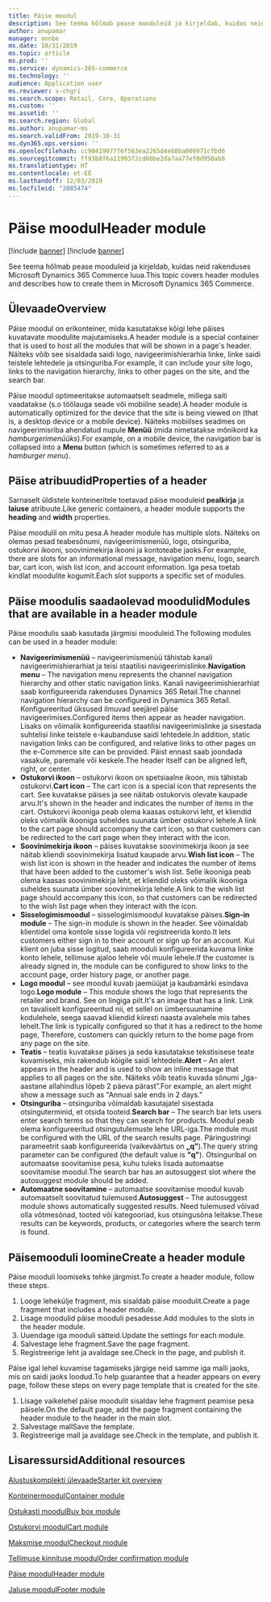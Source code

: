 ```yaml
---
title: Päise moodul
description: See teema hõlmab pease mooduleid ja kirjeldab, kuidas neid rakenduses Microsoft Dynamics 365 Commerce luua.
author: anupamar
manager: annbe
ms.date: 10/31/2019
ms.topic: article
ms.prod: ''
ms.service: dynamics-365-commerce
ms.technology: ''
audience: Application user
ms.reviewer: v-chgri
ms.search.scope: Retail, Core, Operations
ms.custom: ''
ms.assetid: ''
ms.search.region: Global
ms.author: anupamar-ms
ms.search.validFrom: 2019-10-31
ms.dyn365.ops.version: ''
ms.openlocfilehash: cc98419077f6f563ea2265d4e68ba809971cfbd6
ms.sourcegitcommit: ff93b8f6a11993f2cd00be2da7aa77ef0d950ab8
ms.translationtype: HT
ms.contentlocale: et-EE
ms.lasthandoff: 12/03/2019
ms.locfileid: "2885474"
---
```

# <a name="header-module"></a><span data-ttu-id="897ee-103">Päise moodul</span><span class="sxs-lookup"><span data-stu-id="897ee-103">Header module</span></span>

[!include [banner](includes/preview-banner.md)]
[!include [banner](includes/banner.md)]

<span data-ttu-id="897ee-104">See teema hõlmab pease mooduleid ja kirjeldab, kuidas neid rakenduses Microsoft Dynamics 365 Commerce luua.</span><span class="sxs-lookup"><span data-stu-id="897ee-104">This topic covers header modules and describes how to create them in Microsoft Dynamics 365 Commerce.</span></span>

## <a name="overview"></a><span data-ttu-id="897ee-105">Ülevaade</span><span class="sxs-lookup"><span data-stu-id="897ee-105">Overview</span></span>

<span data-ttu-id="897ee-106">Päise moodul on erikonteiner, mida kasutatakse kõigi lehe päises kuvatavate moodulite majutamiseks.</span><span class="sxs-lookup"><span data-stu-id="897ee-106">A header module is a special container that is used to host all the modules that will be shown in a page's header.</span></span> <span data-ttu-id="897ee-107">Näiteks võib see sisaldada saidi logo, navigeerimishierarhia linke, linke saidi teistele lehtedele ja otsinguriba.</span><span class="sxs-lookup"><span data-stu-id="897ee-107">For example, it can include your site logo, links to the navigation hierarchy, links to other pages on the site, and the search bar.</span></span>

<span data-ttu-id="897ee-108">Päise moodul optimeeritakse automaatselt seadmele, millega saiti vaadatakse (s.o töölauga seade või mobiilne seade).</span><span class="sxs-lookup"><span data-stu-id="897ee-108">A header module is automatically optimized for the device that the site is being viewed on (that is, a desktop device or a mobile device).</span></span> <span data-ttu-id="897ee-109">Näiteks mobiilses seadmes on navigeerimisriba ahendatud nupule **Menüü** (mida nimetatakse mõnikord ka *hamburgerimenüüks*).</span><span class="sxs-lookup"><span data-stu-id="897ee-109">For example, on a mobile device, the navigation bar is collapsed into a **Menu** button (which is sometimes referred to as a *hamburger menu*).</span></span>

## <a name="properties-of-a-header"></a><span data-ttu-id="897ee-110">Päise atribuudid</span><span class="sxs-lookup"><span data-stu-id="897ee-110">Properties of a header</span></span>

<span data-ttu-id="897ee-111">Sarnaselt üldistele konteineritele toetavad päise mooduleid **pealkirja** ja **laiuse** atribuute.</span><span class="sxs-lookup"><span data-stu-id="897ee-111">Like generic containers, a header module supports the **heading** and **width** properties.</span></span>

<span data-ttu-id="897ee-112">Päise moodulil on mitu pesa.</span><span class="sxs-lookup"><span data-stu-id="897ee-112">A header module has multiple slots.</span></span> <span data-ttu-id="897ee-113">Näiteks on olemas pesad teabesõnumi, navigeerimismenüü, logo, otsinguriba, ostukorvi ikooni, soovinimekirja ikooni ja kontoteabe jaoks.</span><span class="sxs-lookup"><span data-stu-id="897ee-113">For example, there are slots for an informational message, navigation menu, logo, search bar, cart icon, wish list icon, and account information.</span></span> <span data-ttu-id="897ee-114">Iga pesa toetab kindlat moodulite kogumit.</span><span class="sxs-lookup"><span data-stu-id="897ee-114">Each slot supports a specific set of modules.</span></span>

## <a name="modules-that-are-available-in-a-header-module"></a><span data-ttu-id="897ee-115">Päise moodulis saadaolevad moodulid</span><span class="sxs-lookup"><span data-stu-id="897ee-115">Modules that are available in a header module</span></span>

<span data-ttu-id="897ee-116">Päise moodulis saab kasutada järgmisi mooduleid.</span><span class="sxs-lookup"><span data-stu-id="897ee-116">The following modules can be used in a header module:</span></span>

- <span data-ttu-id="897ee-117">**Navigeerimismenüü** – navigeerimismenüü tähistab kanali navigeerimishierarhiat ja teisi staatilisi navigeerimislinke.</span><span class="sxs-lookup"><span data-stu-id="897ee-117">**Navigation menu** – The navigation menu represents the channel navigation hierarchy and other static navigation links.</span></span> <span data-ttu-id="897ee-118">Kanali navigeerimishierarhiat saab konfigureerida rakenduses Dynamics 365 Retail.</span><span class="sxs-lookup"><span data-stu-id="897ee-118">The channel navigation hierarchy can be configured in Dynamics 365 Retail.</span></span> <span data-ttu-id="897ee-119">Konfigureeritud üksused ilmuvad seejärel päise navigeerimises.</span><span class="sxs-lookup"><span data-stu-id="897ee-119">Configured items then appear as header navigation.</span></span> <span data-ttu-id="897ee-120">Lisaks on võimalik konfigureerida staatilisi navigeerimislinke ja sisestada suhtelisi linke teistele e-kaubanduse saidi lehtedele.</span><span class="sxs-lookup"><span data-stu-id="897ee-120">In addition, static navigation links can be configured, and relative links to other pages on the e-Commerce site can be provided.</span></span> <span data-ttu-id="897ee-121">Päist ennast saab joondada vasakule, paremale või keskele.</span><span class="sxs-lookup"><span data-stu-id="897ee-121">The header itself can be aligned left, right, or center.</span></span>
- <span data-ttu-id="897ee-122">**Ostukorvi ikoon** – ostukorvi ikoon on spetsiaalne ikoon, mis tähistab ostukorvi.</span><span class="sxs-lookup"><span data-stu-id="897ee-122">**Cart icon** – The cart icon is a special icon that represents the cart.</span></span> <span data-ttu-id="897ee-123">See kuvatakse päises ja see näitab ostukorvis olevate kaupade arvu.</span><span class="sxs-lookup"><span data-stu-id="897ee-123">It's shown in the header and indicates the number of items in the cart.</span></span> <span data-ttu-id="897ee-124">Ostukorvi ikooniga peab olema kaasas ostukorvi leht, et kliendid oleks võimalik ikooniga suheldes suunata ümber ostukorvi lehele.</span><span class="sxs-lookup"><span data-stu-id="897ee-124">A link to the cart page should accompany the cart icon, so that customers can be redirected to the cart page when they interact with the icon.</span></span>
- <span data-ttu-id="897ee-125">**Soovinimekirja ikoon** – päises kuvatakse soovinimekirja ikoon ja see näitab kliendi soovinimekirja lisatud kaupade arvu.</span><span class="sxs-lookup"><span data-stu-id="897ee-125">**Wish list icon** – The wish list icon is shown in the header and indicates the number of items that have been added to the customer's wish list.</span></span> <span data-ttu-id="897ee-126">Selle ikooniga peab olema kaasas soovinimekirja leht, et kliendid oleks võimalik ikooniga suheldes suunata ümber soovinimekirja lehele.</span><span class="sxs-lookup"><span data-stu-id="897ee-126">A link to the wish list page should accompany this icon, so that customers can be redirected to the wish list page when they interact with the icon.</span></span>
- <span data-ttu-id="897ee-127">**Sisselogimismoodul** – sisselogimismoodul kuvatakse päises.</span><span class="sxs-lookup"><span data-stu-id="897ee-127">**Sign-in module** – The sign-in module is shown in the header.</span></span> <span data-ttu-id="897ee-128">See võimaldab klientidel oma kontole sisse logida või registreerida konto.</span><span class="sxs-lookup"><span data-stu-id="897ee-128">It lets customers either sign in to their account or sign up for an account.</span></span> <span data-ttu-id="897ee-129">Kui klient on juba sisse logitud, saab mooduli konfigureerida kuvama linke konto lehele, tellimuse ajaloo lehele või muule lehele.</span><span class="sxs-lookup"><span data-stu-id="897ee-129">If the customer is already signed in, the module can be configured to show links to the account page, order history page, or another page.</span></span>
- <span data-ttu-id="897ee-130">**Logo moodul** – see moodul kuvab jaemüüjat ja kaubamärki esindava logo.</span><span class="sxs-lookup"><span data-stu-id="897ee-130">**Logo module** – This module shows the logo that represents the retailer and brand.</span></span> <span data-ttu-id="897ee-131">See on lingiga pilt.</span><span class="sxs-lookup"><span data-stu-id="897ee-131">It's an image that has a link.</span></span> <span data-ttu-id="897ee-132">Link on tavaliselt konfigureeritud nii, et sellel on ümbersuunamine kodulehele, seega saavad kliendid kiiresti naasta avalehele mis tahes lehelt.</span><span class="sxs-lookup"><span data-stu-id="897ee-132">The link is typically configured so that it has a redirect to the home page, Therefore, customers can quickly return to the home page from any page on the site.</span></span>
- <span data-ttu-id="897ee-133">**Teatis** – teatis kuvatakse päises ja seda kasutatakse tekstisisese teate kuvamiseks, mis rakendub kõigile saidi lehtedele.</span><span class="sxs-lookup"><span data-stu-id="897ee-133">**Alert** – An alert appears in the header and is used to show an inline message that applies to all pages on the site.</span></span> <span data-ttu-id="897ee-134">Näiteks võib teatis kuvada sõnumi „Iga-aastane allahindlus lõpeb 2 päeva pärast”.</span><span class="sxs-lookup"><span data-stu-id="897ee-134">For example, an alert might show a message such as "Annual sale ends in 2 days."</span></span>
- <span data-ttu-id="897ee-135">**Otsinguriba** – otsinguriba võimaldab kasutajatel sisestada otsinguterminid, et otsida tooteid.</span><span class="sxs-lookup"><span data-stu-id="897ee-135">**Search bar** – The search bar lets users enter search terms so that they can search for products.</span></span> <span data-ttu-id="897ee-136">Moodul peab olema konfigureeritud otsingutulemuste lehe URL-iga.</span><span class="sxs-lookup"><span data-stu-id="897ee-136">The module must be configured with the URL of the search results page.</span></span> <span data-ttu-id="897ee-137">Päringustringi parameetrit saab konfigureerida (vaikeväärtus on **„q”**).</span><span class="sxs-lookup"><span data-stu-id="897ee-137">The query string parameter can be configured (the default value is **"q"**).</span></span> <span data-ttu-id="897ee-138">Otsinguribal on automaatse soovitamise pesa, kuhu tuleks lisada automaatse soovitamise moodul.</span><span class="sxs-lookup"><span data-stu-id="897ee-138">The search bar has an autosuggest slot where the autosuggest module should be added.</span></span>
- <span data-ttu-id="897ee-139">**Automaatne soovitamine** – automaatse soovitamise moodul kuvab automaatselt soovitatud tulemused.</span><span class="sxs-lookup"><span data-stu-id="897ee-139">**Autosuggest** – The autosuggest module shows automatically suggested results.</span></span> <span data-ttu-id="897ee-140">Need tulemused võivad olla võtmesõnad, tooted või kategooriad, kus otsingusõna leitakse.</span><span class="sxs-lookup"><span data-stu-id="897ee-140">These results can be keywords, products, or categories where the search term is found.</span></span>

## <a name="create-a-header-module"></a><span data-ttu-id="897ee-141">Päisemooduli loomine</span><span class="sxs-lookup"><span data-stu-id="897ee-141">Create a header module</span></span>

<span data-ttu-id="897ee-142">Päise mooduli loomiseks tehke järgmist.</span><span class="sxs-lookup"><span data-stu-id="897ee-142">To create a header module, follow these steps.</span></span>

1. <span data-ttu-id="897ee-143">Looge lehekülje fragment, mis sisaldab päise moodulit.</span><span class="sxs-lookup"><span data-stu-id="897ee-143">Create a page fragment that includes a header module.</span></span>
1. <span data-ttu-id="897ee-144">Lisage moodulid päise mooduli pesadesse.</span><span class="sxs-lookup"><span data-stu-id="897ee-144">Add modules to the slots in the header module.</span></span>
1. <span data-ttu-id="897ee-145">Uuendage iga mooduli sätteid.</span><span class="sxs-lookup"><span data-stu-id="897ee-145">Update the settings for each module.</span></span>
1. <span data-ttu-id="897ee-146">Salvestage lehe fragment.</span><span class="sxs-lookup"><span data-stu-id="897ee-146">Save the page fragment.</span></span> 
1. <span data-ttu-id="897ee-147">Registreerige leht ja avaldage see.</span><span class="sxs-lookup"><span data-stu-id="897ee-147">Check in the page, and publish it.</span></span>

<span data-ttu-id="897ee-148">Päise igal lehel kuvamise tagamiseks järgige neid samme iga malli jaoks, mis on saidi jaoks loodud.</span><span class="sxs-lookup"><span data-stu-id="897ee-148">To help guarantee that a header appears on every page, follow these steps on every page template that is created for the site.</span></span>

1. <span data-ttu-id="897ee-149">Lisage vaikelehel päise moodulit sisaldav lehe fragment peamise pesa päisele.</span><span class="sxs-lookup"><span data-stu-id="897ee-149">On the default page, add the page fragment containing the header module to the header in the main slot.</span></span>
1. <span data-ttu-id="897ee-150">Salvestage mall</span><span class="sxs-lookup"><span data-stu-id="897ee-150">Save the template.</span></span> 
1. <span data-ttu-id="897ee-151">Registreerige mall ja avaldage see.</span><span class="sxs-lookup"><span data-stu-id="897ee-151">Check in the template, and publish it.</span></span>

## <a name="additional-resources"></a><span data-ttu-id="897ee-152">Lisaressursid</span><span class="sxs-lookup"><span data-stu-id="897ee-152">Additional resources</span></span>

[<span data-ttu-id="897ee-153">Alustuskomplekti ülevaade</span><span class="sxs-lookup"><span data-stu-id="897ee-153">Starter kit overview</span></span>](starter-kit-overview.md)

[<span data-ttu-id="897ee-154">Konteinermoodul</span><span class="sxs-lookup"><span data-stu-id="897ee-154">Container module</span></span>](add-container-module.md)

[<span data-ttu-id="897ee-155">Ostukasti moodul</span><span class="sxs-lookup"><span data-stu-id="897ee-155">Buy box module</span></span>](add-buy-box.md)

[<span data-ttu-id="897ee-156">Ostukorvi moodul</span><span class="sxs-lookup"><span data-stu-id="897ee-156">Cart module</span></span>](add-cart-module.md)

[<span data-ttu-id="897ee-157">Maksmise moodul</span><span class="sxs-lookup"><span data-stu-id="897ee-157">Checkout module</span></span>](add-checkout-module.md)

[<span data-ttu-id="897ee-158">Tellimuse kinnituse moodul</span><span class="sxs-lookup"><span data-stu-id="897ee-158">Order confirmation module</span></span>](order-confirmation-module.md)

[<span data-ttu-id="897ee-159">Päise moodul</span><span class="sxs-lookup"><span data-stu-id="897ee-159">Header module</span></span>](author-header-module.md)

[<span data-ttu-id="897ee-160">Jaluse moodul</span><span class="sxs-lookup"><span data-stu-id="897ee-160">Footer module</span></span>](author-footer-module.md)
